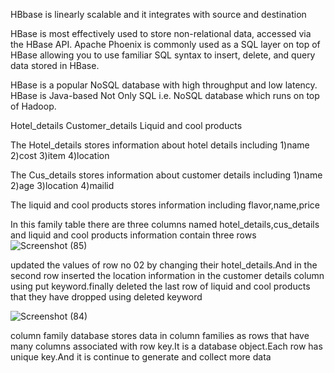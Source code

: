 HBbase is linearly scalable and it integrates with source and destination

HBase is most effectively used to store non-relational data, accessed via the HBase API. Apache Phoenix is commonly used as a SQL layer on top of HBase allowing you to use familiar SQL syntax to insert, delete, and query data stored in HBase.

HBase is a popular NoSQL database with high throughput and low latency. HBase is Java-based Not Only SQL i.e. NoSQL database which runs on top of Hadoop.

Hotel_details
Customer_details
Liquid and cool products

The Hotel_details stores information about hotel details including 1)name 2)cost 3)item 4)location

The Cus_details stores information about customer details including 1)name 2)age 3)location 4)mailid

The liquid and cool products stores information including flavor,name,price

In this family table there are three columns named hotel_details,cus_details and liquid and cool products information contain three rows
![Screenshot (85)](https://user-images.githubusercontent.com/124859726/226177620-0ba5fc41-a028-4ff4-a4be-78fc2ea41379.png)

updated the values of row no 02 by changing their hotel_details.And in the second row inserted the location information in the customer details column using put keyword.finally deleted the last row of liquid and cool products that they have dropped using deleted keyword

![Screenshot (84)](https://user-images.githubusercontent.com/124859726/226177704-fb31ab48-98a7-4abe-9c37-087f0ed7eaa4.png)

column family database stores data in column families as rows that have many columns associated with row key.It is a database object.Each row has unique key.And it is continue to generate and collect more data
